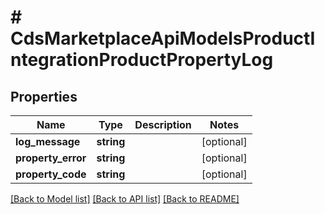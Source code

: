 # # CdsMarketplaceApiModelsProductIntegrationProductPropertyLog

## Properties

Name | Type | Description | Notes
------------ | ------------- | ------------- | -------------
**log_message** | **string** |  | [optional]
**property_error** | **string** |  | [optional]
**property_code** | **string** |  | [optional]

[[Back to Model list]](../../README.md#models) [[Back to API list]](../../README.md#endpoints) [[Back to README]](../../README.md)
